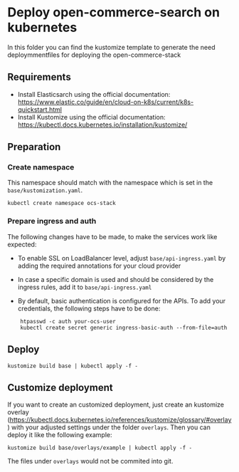 # Deploy open-commerce-search on kubernetes
In this folder you can find the kustomize template to generate the need deploymmentfiles for deploying the open-commerce-stack

## Requirements
- Install Elasticsarch using the official documentation:
https://www.elastic.co/guide/en/cloud-on-k8s/current/k8s-quickstart.html
- Install Kustomize using the official documentation: https://kubectl.docs.kubernetes.io/installation/kustomize/

## Preparation

### Create namespace
This namespace should match with the namespace which is set in the `base/kustomization.yaml`.
```
kubectl create namespace ocs-stack
```

### Prepare ingress and auth
The following changes have to be made, to make the services work like expected:

- To enable SSL on LoadBalancer level, adjust `base/api-ingress.yaml` by adding the required annotations for your cloud provider

- In case a specific domain is used and should be considered by the ingress rules, add it to `base/api-ingress.yaml`

- By default, basic authentication is configured for the APIs. To add your credentials, the following steps have to be done:
```
    htpasswd -c auth your-ocs-user
    kubectl create secret generic ingress-basic-auth --from-file=auth
```

## Deploy
```
kustomize build base | kubectl apply -f -
```

## Customize deployment
If you want to create an customized deployment, just create an kustomize overlay (https://kubectl.docs.kubernetes.io/references/kustomize/glossary/#overlay) with your adjusted settings under the folder `overlays`. Then you can deploy it like the following example:
```
kustomize build base/overlays/example | kubectl apply -f -
```
The files under `overlays` would not be commited into git.